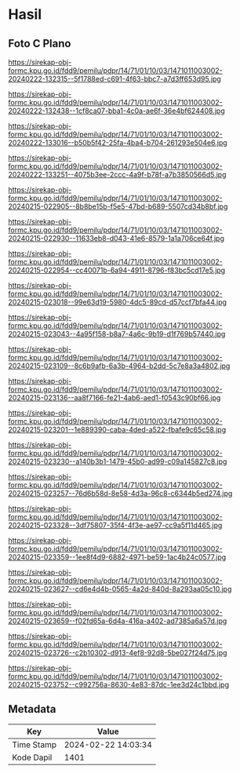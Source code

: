 # Hasil

## Foto C Plano

https://sirekap-obj-formc.kpu.go.id/fdd9/pemilu/pdpr/14/71/01/10/03/1471011003002-20240222-132315--5f1788ed-c691-4f63-bbc7-a7d3ff653d95.jpg

https://sirekap-obj-formc.kpu.go.id/fdd9/pemilu/pdpr/14/71/01/10/03/1471011003002-20240222-132438--1cf8ca07-bba1-4c0a-ae6f-36e4bf624408.jpg

https://sirekap-obj-formc.kpu.go.id/fdd9/pemilu/pdpr/14/71/01/10/03/1471011003002-20240222-133016--b50b5f42-25fa-4ba4-b704-261293e504e6.jpg

https://sirekap-obj-formc.kpu.go.id/fdd9/pemilu/pdpr/14/71/01/10/03/1471011003002-20240222-133251--4075b3ee-2ccc-4a9f-b78f-a7b3850566d5.jpg

https://sirekap-obj-formc.kpu.go.id/fdd9/pemilu/pdpr/14/71/01/10/03/1471011003002-20240215-022905--8b8be15b-f5e5-47bd-b689-5507cd34b8bf.jpg

https://sirekap-obj-formc.kpu.go.id/fdd9/pemilu/pdpr/14/71/01/10/03/1471011003002-20240215-022930--11633eb8-d043-41e6-8579-1a1a706ce64f.jpg

https://sirekap-obj-formc.kpu.go.id/fdd9/pemilu/pdpr/14/71/01/10/03/1471011003002-20240215-022954--cc40071b-6a94-4911-8796-f83bc5cd17e5.jpg

https://sirekap-obj-formc.kpu.go.id/fdd9/pemilu/pdpr/14/71/01/10/03/1471011003002-20240215-023018--99e63d19-5980-4dc5-89cd-d57ccf7bfa44.jpg

https://sirekap-obj-formc.kpu.go.id/fdd9/pemilu/pdpr/14/71/01/10/03/1471011003002-20240215-023043--4a95f158-b8a7-4a6c-9b19-d1f769b57440.jpg

https://sirekap-obj-formc.kpu.go.id/fdd9/pemilu/pdpr/14/71/01/10/03/1471011003002-20240215-023109--8c6b9afb-6a3b-4964-b2dd-5c7e8a3a4802.jpg

https://sirekap-obj-formc.kpu.go.id/fdd9/pemilu/pdpr/14/71/01/10/03/1471011003002-20240215-023136--aa8f7166-fe21-4ab6-aed1-f0543c90bf66.jpg

https://sirekap-obj-formc.kpu.go.id/fdd9/pemilu/pdpr/14/71/01/10/03/1471011003002-20240215-023201--1e889390-caba-4ded-a522-fbafe9c65c58.jpg

https://sirekap-obj-formc.kpu.go.id/fdd9/pemilu/pdpr/14/71/01/10/03/1471011003002-20240215-023230--a140b3b1-1479-45b0-ad99-c09a145827c8.jpg

https://sirekap-obj-formc.kpu.go.id/fdd9/pemilu/pdpr/14/71/01/10/03/1471011003002-20240215-023257--76d6b58d-8e58-4d3a-96c8-c6344b5ed274.jpg

https://sirekap-obj-formc.kpu.go.id/fdd9/pemilu/pdpr/14/71/01/10/03/1471011003002-20240215-023328--3df75807-35f4-4f3e-ae97-cc9a5f11d465.jpg

https://sirekap-obj-formc.kpu.go.id/fdd9/pemilu/pdpr/14/71/01/10/03/1471011003002-20240215-023359--1ee8f4d9-6882-4971-be59-1ac4b24c0577.jpg

https://sirekap-obj-formc.kpu.go.id/fdd9/pemilu/pdpr/14/71/01/10/03/1471011003002-20240215-023627--cd6e4d4b-0565-4a2d-840d-8a293aa05c10.jpg

https://sirekap-obj-formc.kpu.go.id/fdd9/pemilu/pdpr/14/71/01/10/03/1471011003002-20240215-023659--f02fd65a-6d4a-416a-a402-ad7385a6a57d.jpg

https://sirekap-obj-formc.kpu.go.id/fdd9/pemilu/pdpr/14/71/01/10/03/1471011003002-20240215-023726--c2b10302-d913-4ef8-92d8-5be027f24d75.jpg

https://sirekap-obj-formc.kpu.go.id/fdd9/pemilu/pdpr/14/71/01/10/03/1471011003002-20240215-023752--c992756a-8630-4e83-87dc-1ee3d24c1bbd.jpg


## Metadata

| Key        | Value               |
| ---------- | ------------------- |
| Time Stamp | 2024-02-22 14:03:34 |
| Kode Dapil | 1401                |



